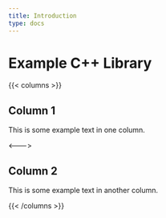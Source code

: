 ```yaml
---
title: Introduction
type: docs
---
```


# Example C++ Library

{{< columns >}}
## Column 1

This is some example text in one column.

<--->

## Column 2

This is some example text in another column.

{{< /columns >}}


